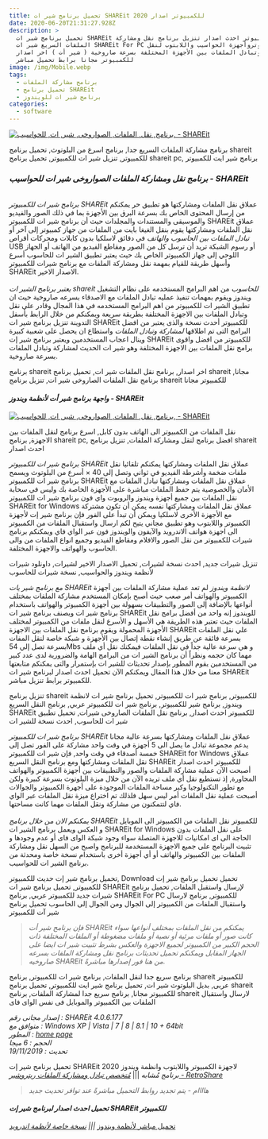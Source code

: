 ```yaml
---
title: تحميل برنامج شير ات SHAREit للكمبيوتر اصدار 2020
date: 2020-06-20T21:31:27.928Z
description: >
  تحميل برنامج شير ات SHAREit للكمبيوتر احدث اصدار تنزيل برنامج نقل ومشاركة
  الملفات السريع شير ات SHAREit For PC للكمبيوتروأجهزة الحواسيب واللابتوب لنقل
  وتبادل الملفات بين الأجهزة المختلفة بسرعة صاروخية ( شير أت ) اخر اصدار
  للكمبيوتر مجانا برابط تحميل مباشر
image: /img/Mobile.webp
tags:
  - برنامج مشاركة الملفات
  - تحميل برنامج SHAREit
  - برنامج شير ات للويندوز
categories:
  - software
---
```

<!--StartFragment-->

[![برنامج, نقل, الملفات, الصواروخى, شير, ات, للحواسيب, - SHAREit](https://3.bp.blogspot.com/-isL0fCmkVxk/WqC16fWeDFI/AAAAAAAAI8I/Z08mIzEEKroEySkB84H76b4sTvPRE-DcACLcBGAs/s320/%25D8%25AA%25D8%25AD%25D9%2585%25D9%258A%25D9%2584%2B%25D8%25A8%25D8%25B1%25D9%2586%25D8%25A7%25D9%2585%25D8%25AC%2B%25D8%25B4%25D9%258A%25D8%25B1%2B%25D8%25A7%25D8%25AA%2BSHAREit%2B%25D9%2584%25D9%2584%25D9%2583%25D9%2585%25D8%25A8%25D9%258A%25D9%2588%25D8%25AA%25D8%25B1%2B%25D8%25A7%25D8%25AD%25D8%25AF%25D8%25AB%2B%25D8%25A7%25D8%25B5%25D8%25AF%25D8%25A7%25D8%25B1.png "تحميل برنامج شير ات SHAREit للكمبيوتر احدث اصدار")](https://3.bp.blogspot.com/-isL0fCmkVxk/WqC16fWeDFI/AAAAAAAAI8I/Z08mIzEEKroEySkB84H76b4sTvPRE-DcACLcBGAs/s0-rw-e90/%25D8%25AA%25D8%25AD%25D9%2585%25D9%258A%25D9%2584%2B%25D8%25A8%25D8%25B1%25D9%2586%25D8%25A7%25D9%2585%25D8%25AC%2B%25D8%25B4%25D9%258A%25D8%25B1%2B%25D8%25A7%25D8%25AA%2BSHAREit%2B%25D9%2584%25D9%2584%25D9%2583%25D9%2585%25D8%25A8%25D9%258A%25D9%2588%25D8%25AA%25D8%25B1%2B%25D8%25A7%25D8%25AD%25D8%25AF%25D8%25AB%2B%25D8%25A7%25D8%25B5%25D8%25AF%25D8%25A7%25D8%25B1.png)

برنامج مشاركة الملفات السريع جدا, برنامج اسرع من البلوتوث, تحميل برنامج shareit للكمبيوتر, تنزيل شير ات للكمبيوتر, تحميل برنامج shareit pc, برنامج شير ايت للكمبيوتر

### *برنامج نقل ومشاركة الملفات الصواروخى شير ات للحواسيب - SHAREit*

\
*برنامج شير ات للكمبيوتر SHAREit* عملاق نقل الملفات ومشاركتها هو تطبيق حر يمكنكم من إرسال المحتوى الخاص بك بسرعة البرق بين الأجهزة بما في ذلك الصور والفيديو والموسيقى والمستندات والمجلدات حيث أن برنامج شير ات للكمبيوتر SHAREit عملاق نقل الملفات ومشاركتها يقوم بنقل الغيغا بايت من الملفات من جهاز كمبيوتر إلى آخر أو *تبادل الملفات بين الحاسوب والهاتف* في دقائق لاسلكيا بدون كابلات ومحركات أقراص USB أو رسوم الشبكة تريد أن ترسل كل من الصور ومقاطع الفيديو من الهاتف أو الجهاز اللوحي إلى جهاز الكمبيوتر الخاص بك حيث يعتبر تطبيق الشير ات للحاسوب أسرع وأسهل طريقة للقيام بمهمة نقل ومشاركة الملفات مع برنامج شيرات للكمبيوتر SHAREit الاصدار الاخير.\
\
*يعتبر برنامج الشير ات shareit للحاسوب* من اهم البرامج المستخدمه على نظام التشغيل ويندوز ويقوم بمهمات تنفيذ عمليه تبادل الملفات مع الاصدقاء بسرعه صاروخية حيث ان تطبيق الشير ات للكمبيوتر من اهم البرامج المستخدمه في هذا المجال وقادر على نقل وتبادل الملفات بين الاجهزة المختلفة بطريقة سريعة ويمكنكم من خلال الرابط بأسفل التدوينة تنزيل برنامج شير ات SHAREit للكمبيوتر أحدث نسخة والذى يعتبر من افضل البرامج التى تم اطلاقها *لمشاركة وتبادل الملفات* واستطاع ان يحصل على شعبية كبيرة وينال اعجاب المستخدمين ويعتبر برنامج شير إت SHAREit للكمبيوتر من افضل واقوى برامج نقل الملفات بين الاجهزة المختلفة وهو شير ات الحديث لمشاركة وتبادل الملفات بسرعة صاروخية.[](<>)

برنامج shareit اخر اصدار, برنامج نقل الملفات شير ات, تحميل برنامج shareit مجانا, برنامج نقل الملفات الصاروخى شير ات, تنزيل برنامج shareit للكمبيوتر مجانا

#### *واجهة برنامج شير أت لأنظمة ويندوز - SHAREit*

[![برنامج, نقل, الملفات, الصواروخى, شير, ات, للحواسيب, - SHAREit](https://2.bp.blogspot.com/-SEwDeQasGMk/Wo369sLmOhI/AAAAAAAAIXY/C4soxEhxyk8KMC90yftY3ycHTvEs5DGzwCLcBGAs/s320/%25D8%25AA%25D8%25AD%25D9%2585%25D9%258A%25D9%2584%2B%25D8%25A8%25D8%25B1%25D9%2586%25D8%25A7%25D9%2585%25D8%25AC%2B%25D8%25B4%25D9%258A%25D8%25B1%2B%25D8%25A7%25D8%25AA%2BSHAREit%2B%25D9%2584%25D9%2584%25D9%2583%25D9%2585%25D8%25A8%25D9%258A%25D9%2588%25D8%25AA%25D8%25B1%2B%25D8%25A7%25D8%25AD%25D8%25AF%25D8%25AB%2B%25D8%25A7%25D8%25B5%25D8%25AF%25D8%25A7%25D8%25B1.png "تحميل برنامج شير ات SHAREit للكمبيوتر احدث اصدار")](https://2.bp.blogspot.com/-SEwDeQasGMk/Wo369sLmOhI/AAAAAAAAIXY/C4soxEhxyk8KMC90yftY3ycHTvEs5DGzwCLcBGAs/s0-rw-e90/%25D8%25AA%25D8%25AD%25D9%2585%25D9%258A%25D9%2584%2B%25D8%25A8%25D8%25B1%25D9%2586%25D8%25A7%25D9%2585%25D8%25AC%2B%25D8%25B4%25D9%258A%25D8%25B1%2B%25D8%25A7%25D8%25AA%2BSHAREit%2B%25D9%2584%25D9%2584%25D9%2583%25D9%2585%25D8%25A8%25D9%258A%25D9%2588%25D8%25AA%25D8%25B1%2B%25D8%25A7%25D8%25AD%25D8%25AF%25D8%25AB%2B%25D8%25A7%25D8%25B5%25D8%25AF%25D8%25A7%25D8%25B1.png)

نقل الملفات من الكمبيوتر الى الهاتف بدون كابل, اسرع برنامج لنقل الملفات بين الاجهزة, برنامج shareit pc, افضل برنامج لنقل ومشاركة الملفات, تنزيل برنامج shareit احدث اصدار

*برنامج شير ات للكمبيوتر SHAREit* عملاق نقل الملفات ومشاركتها يمكنكم تلقائيا نقل ملفات ضخمة وأشرطة الفيديو في ثواني وتصل إلى 40 × أسرع من البلوتوث ويسمح برنامج شير ات للكمبيوتر SHAREit عملاق نقل الملفات ومشاركتها تبادل الملفات مع الأمان والخصوصية يتم حفظ الملفات مباشرة على الأجهزة الخاصة بك وليس في سحابة نقل الملفات بين جميع أجهزة ويندوز والروبوت واي فون برنامج شير ات للكمبيوتر SHAREit for Windows عملاق نقل الملفات ومشاركتها نفسه يمكن أن تكون مشتركة مع الأجهزة الأخرى لاسلكيا ويمكن أن تبدأ على الفور فإن برنامج شير إت لأجهزة الكمبيوتر واللابتوب وهو تطبيق مجاني يتيح لكم ارسال واستقبال الملفات من الكمبيوتر الى اجهزة هواتف الاندرويد والآيفون والويندوز فون عبر الواي فاي ويمكنكم برنامج شيرات للكمبيوتر من نقل الصور والافلام ومقاطع الفيديو وجميع انواع الملفات من والى الحاسوب والهواتف والاجهزة المختلفة.

تنزيل شيرات جديد, احدث نسخة لشيرات, تحميل الاصدار الاخير لشيرات, داونلود شيرات لأنظمة ويندوز والحواسيب, نسخة شيرات للحاسوب

*مع برنامج شير يات SHAREit لانظمة ويندوز* لم تعد عملية مشاركة الملفات بين أجهزة الكمبيوتر والهواتف أمر صعب حيث أصبح بإمكان المستخدم مشاركة الملفات بمختلف أنواعها بالإضافة إلى الصور والتطبيقات بسهولة بين أجهزة الكمبيوتر والهواتف باستخدام برنامج شير ات ويصنف برنامج شير ات SHAREit للويندوز إنه واحد من أفضل برامج نقل الملفات حيث تعتبر هذه الطريقة هي الأسهل و الأسرع لنقل ملفات من الكمبيوتر لمختلف الأجهزة المحمولة ويقوم برنامج نقل الملفات بين الاجهزة SHAREit علي نقل الملفات بسرعة فائقة عن طريق إنشاء نقطة إتصال بين الأجهزة و شبكة خاصة لنقل المفات بسرعة تصل إلي 54Mbs و هي سرعة عالية جداً في نقل الملفات فيمكنك نقل أي ملف مهما كان حجمه ونظراً أن برنامج الشير ات من البرامج الهامة والضرورية لدى عدد كبير من المستخدمين يقوم المطور بإصدار تحديثات للشير ات بإستمرار والتى يمكنكم متابعتها معنا من خلال هذا المقال ويمكنكم الآن تحميل احدث اصدار لبرنامج شير ات SHAREit للكمبيوتر برابط تنزيل مباشر.

تنزيل برنامج shareit للكمبيوتر, برنامج شير ات للكمبيوتر, تحميل برنامج شير ات لانظمة ويندوز, برنامج شير للكمبيوتر, برنامج شير ات للكمبيوتر عربي, برنامج النقل السريع SHAREit للكمبيوتر احدث اصدار, برنامج نقل الملفات الصاروخى شيرات, تحميل تطبيق شير ات للحاسوب, احدث نسخة للشير ات

*برنامج شير ات للكمبيوتر SHAREit* عملاق نقل الملفات ومشاركتها بسرعة عالية مجانا يدعم مجموعة تبادل ما يصل الى 5 أجهزة في وقت واحد مشاركة على الفور تصل إلى خمسة أصدقاء في وقت واحد, فإن شير ات للكمبيوتر SHAREit for Windows عملاق نقل الملفات ومشاركتها ومع برنامج النقل السريع SHAREit للكمبيوتر احدث اصدار أصبحت الآن عملية مشاركة الملفات والصور والتطبيقات بين أجهزة الكمبيوتر والهواتف المجاورة, إذ تستطيع نقل أي ملف تريده الآن من خلال ميزة البلوتوث بسرعة كبيرة ولكن مع تطور التكنولوجيا وكبر مساحة الملفات الموجودة على أجهرة الكمبيوتر والجوالات أصبحت عملية نقل الملفات أمر ليس سهل فلذلك تم اختراع ميزة نقل الملفات عبر الواي فاي لتتمكنون من مشاركة ونقل الملفات مهما كانت مساحتها.\
\
*يمكنكم الان من خلال برنامج SHAREit* للكمبيوتر نقل الملفات من الكمبيوتر الى الموبايل و العكس ويعمل برنامج الشير ات SHAREit for Windows على نقل الملفات بدون الحاجة الى اى امكانيات للاجهزة المتصلة سواء وجود شبكة الواى فاى أو عدم وجودها و تثبيت البرنامج على جميع الاجهزة المستخدمة للبرنامج واصبح من السهل نقل ومشاركة الملفات بين الكمبيوتر والهاتف أو أي أجهزة أخرى باستخدام نسخة خاصة ومحدثة من برنامج الشير ات للحواسيب.

تحميل برنامج شير إت حديث للكمبيوتر, Download تحميل تحميل برنامج شير إت للكمبيوتر, تحميل برنامج شير ات SHAREit لإرسال واستقبل الملفات, تحميل برنامج شيرات جديد للكمبيوتر عربي, برنامج SHAREit For PC للكمبيوتر, برنامج لارسال واستقبال الملفات من الكمبيوتر إلى الجوال ومن الجوال إلى الحاسوب تحميل برنامج شير آت للكمبيوتر

> *فإن برنامج شير أت SHAREit يمكنكم من نقل الملفات بمختلف أنواعها سواء كانت صور أو ملفات مرئية أو نصية أو ملفات مضغوطة أو الملفات المختلفة ذات الحجم الكبير من الكمبيوتر لجميع الاجهزة والعكس بشرط تثبيت شير ات ايضا على الجهاز المقابل ويمكنكم تحميل تحديثات برنامج نقل ومشاركة الملفات بسرعه صاروخيه SHAREit من هنا فور إصدارها مباشرةً.*

برنامج سريع جدا لنقل الملفات, برنامج شير ات للكمبيوتر, برنامج shareit للكمبيوتر عربى, بديل البلوتوث شير ات, تحميل برنامج شير ايت للكمبيوتر, تحميل برنامج shareit للكمبيوتر مجانا, برنامج سريع جدا لمشاركة الملفات, برنامج shareit لارسال واستقبال الملفات بين الكمبيوتر والموبايل فى نفس الواى فاى

*إصدار مجانى رقم : SHAREit 4.0.6.177*\
*متوافق مع : Windows XP | Vista | 7 | 8 | 8.1 | 10 + 64bit*\
*المطور : [home page](https://www.ushareit.com/)*\
*الحجم : 6 ميجا*\
*تحديث : 19/11/2019*

تحميل برنامج شير إت SHAREit 2020 لاجهزة الكمبيوتر واللابتوب وانظمة ويندوز\
*برنامج مُشابه* ||| *[مُتخصص تبادل ومشاركة الملفات ريتروشير - RetroShare](https://www.fobramg.com/2018/03/retroshare.html)*

> *هاااام - يتم تجديد روابط التحميل مباشرةً عند توافر تحديث جديد*

#### *تحميل احدث اصدار لبرنامج شير إت SHAREit للكمبيوتر*

[تحميل مباشر لأنظمة ويندوز](http://cdn.ushareit.com/exe/SHAREit-KCWEB.exe) *\|||* *[نسخة خاصة لأنظمة اندرويد](https://www.fobramg.com/2018/11/shareit-for-android-pc.html)*

<!--EndFragment-->